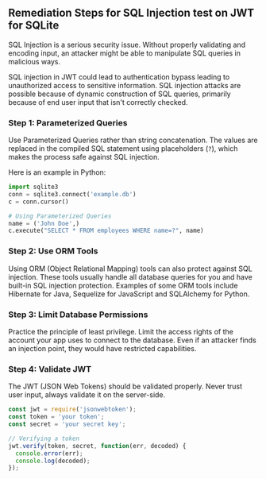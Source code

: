 

## Remediation Steps for SQL Injection test on JWT for SQLite
SQL Injection is a serious security issue. Without properly validating and encoding input, an attacker might be able to manipulate SQL queries in malicious ways. 

SQL injection in JWT could lead to authentication bypass leading to unauthorized access to sensitive information. SQL injection attacks are possible because of dynamic construction of SQL queries, primarily because of end user input that isn't correctly checked.

### Step 1: Parameterized Queries
Use Parameterized Queries rather than string concatenation. The values are replaced in the compiled SQL statement using placeholders (`?`), which makes the process safe against SQL injection.

Here is an example in Python:

```python
import sqlite3
conn = sqlite3.connect('example.db')
c = conn.cursor()

# Using Parameterized Queries
name = ('John Doe',)
c.execute("SELECT * FROM employees WHERE name=?", name)
```

### Step 2: Use ORM Tools
Using ORM (Object Relational Mapping) tools can also protect against SQL injection. These tools usually handle all database queries for you and have built-in SQL injection protection. Examples of some ORM tools include Hibernate for Java, Sequelize for JavaScript and SQLAlchemy for Python.

### Step 3: Limit Database Permissions
Practice the principle of least privilege. Limit the access rights of the account your app uses to connect to the database. Even if an attacker finds an injection point, they would have restricted capabilities.

### Step 4: Validate JWT
The JWT (JSON Web Tokens) should be validated properly. Never trust user input, always validate it on the server-side.

```javascript
const jwt = require('jsonwebtoken');
const token = 'your token';
const secret = 'your secret key';

// Verifying a token
jwt.verify(token, secret, function(err, decoded) {
  console.error(err);
  console.log(decoded);
});
```